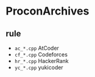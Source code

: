 # ProconArchives

## rule

- `ac_*.cpp` AtCoder
- `cf_*.cpp` Codeforces
- `hr_*.cpp` HackerRank
- `yc_*.cpp` yukicoder
